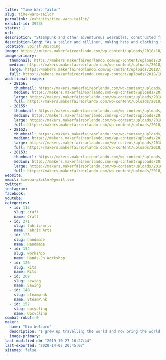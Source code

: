 ```yaml
---
title: "Time Warp Tailor"
slug: time-warp-tailor
permalink: /exhibits/time-warp-tailor/
exhibit-id: 39238
status: 1
url: 
description: "Steampunk and other adventurous wearables, constructed from a variety of reclaimed items mixed with new and vintage fabrics. My exhibit will also allow people to construct a plumed mini-top hat from their choice of a variety of fabrics, pre-cut to allow for completion in about an hour. "
description-long: "As a tailor and milliner, making hats and clothing for adventurous gentlemen and ladies I collect ....souvenirs....as I travel with my friend Mr. Verne, which I incorporate into my work. My last ensemble included an 18th century skirt, a Victorian corset, a leather coat from 1970, and something called a \"power suit\" from 1990, though I cannot imagine what power it may have wielded since it revealed nothing of the feminine wiles which I find so reliable. Look for 1940's aprons styled into modern skirts using 18th century design and construction methods; hats made from gelatin molds, and vintage jewelry-trimmed fabric totes. I am the costume designer for Opera Orlando's Steampunk \"Tales of Hoffman\" as well as dozens of productions from musical theatre to serious historic events.   I accept short term apprentices as introductory hat-makers."
location: Spirit Building
image: https://makers.makerfaireorlando.com/wp-content/uploads/2018/10/mini-top-hats-1024x768.jpg
image-primary:
  thumbnail: https://makers.makerfaireorlando.com/wp-content/uploads/2018/10/mini-top-hats-150x150.jpg
  medium: https://makers.makerfaireorlando.com/wp-content/uploads/2018/10/mini-top-hats-300x225.jpg
  large: https://makers.makerfaireorlando.com/wp-content/uploads/2018/10/mini-top-hats-1024x768.jpg
  full: https://makers.makerfaireorlando.com/wp-content/uploads/2018/10/mini-top-hats.jpg
additional-images:
  - 28156:
    thumbnail: https://makers.makerfaireorlando.com/wp-content/uploads/2018/10/steam-me-Mt-Dora-150x150.png
    medium: https://makers.makerfaireorlando.com/wp-content/uploads/2018/10/steam-me-Mt-Dora-167x300.png
    large: https://makers.makerfaireorlando.com/wp-content/uploads/2018/10/steam-me-Mt-Dora.png
    full: https://makers.makerfaireorlando.com/wp-content/uploads/2018/10/steam-me-Mt-Dora.png
  - 28155:
    thumbnail: https://makers.makerfaireorlando.com/wp-content/uploads/2018/10/butterfly-jacket-150x150.jpg
    medium: https://makers.makerfaireorlando.com/wp-content/uploads/2018/10/butterfly-jacket-225x300.jpg
    large: https://makers.makerfaireorlando.com/wp-content/uploads/2018/10/butterfly-jacket-768x1024.jpg
    full: https://makers.makerfaireorlando.com/wp-content/uploads/2018/10/butterfly-jacket.jpg
  - 28152:
    thumbnail: https://makers.makerfaireorlando.com/wp-content/uploads/2018/10/steam-hats-150x150.jpg
    medium: https://makers.makerfaireorlando.com/wp-content/uploads/2018/10/steam-hats-225x300.jpg
    large: https://makers.makerfaireorlando.com/wp-content/uploads/2018/10/steam-hats-768x1024.jpg
    full: https://makers.makerfaireorlando.com/wp-content/uploads/2018/10/steam-hats.jpg
  - 28153:
    thumbnail: https://makers.makerfaireorlando.com/wp-content/uploads/2018/10/mini-top-hat-display-150x150.jpg
    medium: https://makers.makerfaireorlando.com/wp-content/uploads/2018/10/mini-top-hat-display-225x300.jpg
    large: https://makers.makerfaireorlando.com/wp-content/uploads/2018/10/mini-top-hat-display-768x1024.jpg
    full: https://makers.makerfaireorlando.com/wp-content/uploads/2018/10/mini-top-hat-display.jpg
website: 
email: timewarptailor@gmail.com
twitter: 
instagram: 
facebook: 
youtube: 
categories:
  - id: 115
    slug: craft
    name: Craft
  - id: 271
    slug: fabric-arts
    name: Fabric Arts
  - id: 123
    slug: handmade
    name: Handmade
  - id: 154
    slug: workshop
    name: Hands-On Workshop
  - id: 126
    slug: kits
    name: Kits
  - id: 269
    slug: sewing
    name: Sewing
  - id: 148
    slug: steampunk
    name: SteamPunk
  - id: 152
    slug: upcycling
    name: Upcycling
combat-robot: 0
maker:
  name: "Kim Welborn"
  description: "I grew up travelling the world and now bring the world into my creations. I have costumed dozens of professional productions, from Opera Orlando's steampunk \"Tales of Hoffman\" to historic reenactments and Carnegie Hall concerts. As the TimeWarpTailor I travel with my friend, Mr. Verne, collecting....\"souvenir?\"...clothing pieces which I incorporate into my wardrobe; one recent ensemble combined an eighteenth century skirt, a 1970's leather trenchcoat, a Victorian corset and a 1990's 'power suit'."
  image-primary: 
last-modified-db: "2019-10-27 16:27:44"
last-exported: "2020-14-07 20:45:07"
sitemap: false
---
```


